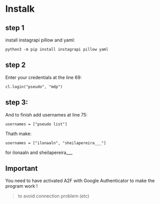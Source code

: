 # Instalk

## step 1
install instagrapi pillow and yaml:
```
python3 -m pip install instagrapi pillow yaml
```

## step 2
Enter your credentials at the line 69:
```
cl.login("pseudo", "mdp")
```

## step 3:
And to finish add usernames at line 75:
```
usernames = ["pseudo list"]
```
Thath make: 
```
usernames = ["ilonaaln", "sheilapereira___"]
```
for ilonaaln and sheilapereira___

## Important
You need to have activated A2F with Google Authenticator to make the program work !
> to avoid connection problem (etc)
